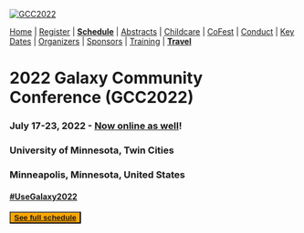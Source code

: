 
<div class="trim-p">

[![GCC2022](/images/events/gcc2022/umn-river-aerial-wide.jpg)](/events/gcc2022/)

</div>
<div class="linkbox-horizontal trim-p">

[Home](/events/gcc2022/) |
[Register](/events/gcc2022/register) |
[**Schedule**](/events/gcc2022/schedule/) |
[Abstracts](/events/gcc2022/abstracts/) |
[Childcare](/events/gcc2022/childcare/) |
[CoFest](/events/gcc2022/cofest/) |
[Conduct](/events/gcc2022/conduct/) |
[Key Dates](/events/gcc2022/key-dates/) |
[Organizers](/events/gcc2022/organizers/) |
[Sponsors](/events/gcc2022/sponsors/) |
[Training](/events/gcc2022/training/) |
[**Travel**](/events/gcc2022/travel/)

</div>
<div class="text-center">

# **2022 Galaxy Community Conference (GCC2022)**

### July 17-23, 2022 - [Now online as well](/events/gcc2022/register)!
### University of Minnesota, Twin Cities
### Minneapolis, Minnesota, United States

#### [#UseGalaxy2022](https://twitter.com/hashtag/UseGalaxy2022)

<div class="container">
    <div class="row">
        <div class="col"></div>
        <div class="col">
            <button type="button" class="btn btn-secondary center" style="background: orange">
                <a target="_blank" href="https://gcc2022.sched.com/">
                    <strong>See full schedule</strong>
                </a>
            </button>
        </div>
        <div class="col"></div>
    </div>
</div>

</div>
